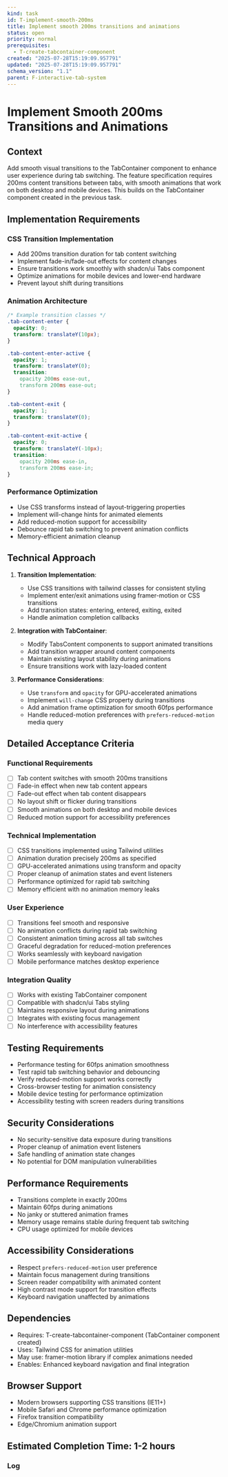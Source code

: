 ```yaml
---
kind: task
id: T-implement-smooth-200ms
title: Implement smooth 200ms transitions and animations
status: open
priority: normal
prerequisites:
  - T-create-tabcontainer-component
created: "2025-07-28T15:19:09.957791"
updated: "2025-07-28T15:19:09.957791"
schema_version: "1.1"
parent: F-interactive-tab-system
---
```


# Implement Smooth 200ms Transitions and Animations

## Context

Add smooth visual transitions to the TabContainer component to enhance user experience during tab switching. The feature specification requires 200ms content transitions between tabs, with smooth animations that work on both desktop and mobile devices. This builds on the TabContainer component created in the previous task.

## Implementation Requirements

### CSS Transition Implementation

- Add 200ms transition duration for tab content switching
- Implement fade-in/fade-out effects for content changes
- Ensure transitions work smoothly with shadcn/ui Tabs component
- Optimize animations for mobile devices and lower-end hardware
- Prevent layout shift during transitions

### Animation Architecture

```css
/* Example transition classes */
.tab-content-enter {
  opacity: 0;
  transform: translateY(10px);
}

.tab-content-enter-active {
  opacity: 1;
  transform: translateY(0);
  transition:
    opacity 200ms ease-out,
    transform 200ms ease-out;
}

.tab-content-exit {
  opacity: 1;
  transform: translateY(0);
}

.tab-content-exit-active {
  opacity: 0;
  transform: translateY(-10px);
  transition:
    opacity 200ms ease-in,
    transform 200ms ease-in;
}
```

### Performance Optimization

- Use CSS transforms instead of layout-triggering properties
- Implement will-change hints for animated elements
- Add reduced-motion support for accessibility
- Debounce rapid tab switching to prevent animation conflicts
- Memory-efficient animation cleanup

## Technical Approach

1. **Transition Implementation**:
   - Use CSS transitions with tailwind classes for consistent styling
   - Implement enter/exit animations using framer-motion or CSS transitions
   - Add transition states: entering, entered, exiting, exited
   - Handle animation completion callbacks

2. **Integration with TabContainer**:
   - Modify TabsContent components to support animated transitions
   - Add transition wrapper around content components
   - Maintain existing layout stability during animations
   - Ensure transitions work with lazy-loaded content

3. **Performance Considerations**:
   - Use `transform` and `opacity` for GPU-accelerated animations
   - Implement `will-change` CSS property during transitions
   - Add animation frame optimization for smooth 60fps performance
   - Handle reduced-motion preferences with `prefers-reduced-motion` media query

## Detailed Acceptance Criteria

### Functional Requirements

- [ ] Tab content switches with smooth 200ms transitions
- [ ] Fade-in effect when new tab content appears
- [ ] Fade-out effect when tab content disappears
- [ ] No layout shift or flicker during transitions
- [ ] Smooth animations on both desktop and mobile devices
- [ ] Reduced motion support for accessibility preferences

### Technical Implementation

- [ ] CSS transitions implemented using Tailwind utilities
- [ ] Animation duration precisely 200ms as specified
- [ ] GPU-accelerated animations using transform and opacity
- [ ] Proper cleanup of animation states and event listeners
- [ ] Performance optimized for rapid tab switching
- [ ] Memory efficient with no animation memory leaks

### User Experience

- [ ] Transitions feel smooth and responsive
- [ ] No animation conflicts during rapid tab switching
- [ ] Consistent animation timing across all tab switches
- [ ] Graceful degradation for reduced-motion preferences
- [ ] Works seamlessly with keyboard navigation
- [ ] Mobile performance matches desktop experience

### Integration Quality

- [ ] Works with existing TabContainer component
- [ ] Compatible with shadcn/ui Tabs styling
- [ ] Maintains responsive layout during animations
- [ ] Integrates with existing focus management
- [ ] No interference with accessibility features

## Testing Requirements

- Performance testing for 60fps animation smoothness
- Test rapid tab switching behavior and debouncing
- Verify reduced-motion support works correctly
- Cross-browser testing for animation consistency
- Mobile device testing for performance optimization
- Accessibility testing with screen readers during transitions

## Security Considerations

- No security-sensitive data exposure during transitions
- Proper cleanup of animation event listeners
- Safe handling of animation state changes
- No potential for DOM manipulation vulnerabilities

## Performance Requirements

- Transitions complete in exactly 200ms
- Maintain 60fps during animations
- No janky or stuttered animation frames
- Memory usage remains stable during frequent tab switching
- CPU usage optimized for mobile devices

## Accessibility Considerations

- Respect `prefers-reduced-motion` user preference
- Maintain focus management during transitions
- Screen reader compatibility with animated content
- High contrast mode support for transition effects
- Keyboard navigation unaffected by animations

## Dependencies

- Requires: T-create-tabcontainer-component (TabContainer component created)
- Uses: Tailwind CSS for animation utilities
- May use: framer-motion library if complex animations needed
- Enables: Enhanced keyboard navigation and final integration

## Browser Support

- Modern browsers supporting CSS transitions (IE11+)
- Mobile Safari and Chrome performance optimization
- Firefox transition compatibility
- Edge/Chromium animation support

## Estimated Completion Time: 1-2 hours

### Log
